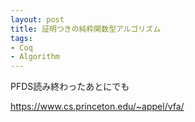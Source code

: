 ```yaml
---
layout: post
title: 証明つきの純粋関数型アルゴリズム
tags:
- Coq
- Algorithm
---
```


PFDS読み終わったあとにでも

https://www.cs.princeton.edu/~appel/vfa/

